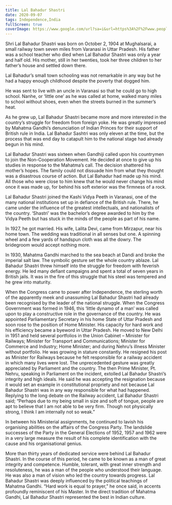 ```yaml
---
title: Lal Bahadur Shastri
date: 2020-09-07
tags: Independence,India
fullScreen: true
coverImage: https://www.google.com/url?sa=i&url=https%3A%2F%2Fwww.peoplematters.in%2Farticle%2Fleadership%2Fwhat-hr-leaders-can-learn-from-ex-prime-minister-lal-bahadur-shastri-23306&psig=AOvVaw3AhVyNaFQO5CY2PDyfzT4M&ust=1599566800315000&source=images&cd=vfe&ved=0CAIQjRxqFwoTCIjryuqA1-sCFQAAAAAdAAAAABAD
---
```




Shri Lal Bahadur Shastri was born on October 2, 1904 at Mughalsarai, a small railway town seven miles from Varanasi in Uttar Pradesh. His father was a school teacher who died when Lal Bahadur Shastri was only a year and half old. His mother, still in her twenties, took her three children to her father’s house and settled down there.

Lal Bahadur’s small town schooling was not remarkable in any way but he had a happy enough childhood despite the poverty that dogged him.

He was sent to live with an uncle in Varanasi so that he could go to high school. Nanhe, or ‘little one’ as he was called at home, walked many miles to school without shoes, even when the streets burned in the summer’s heat.

As he grew up, Lal Bahadur Shastri became more and more interested in the country’s struggle for freedom from foreign yoke. He was greatly impressed by Mahatma Gandhi’s denunciation of Indian Princes for their support of British rule in India. Lal Bahadur Sashtri was only eleven at the time, but the process that was end day to catapult him to the national stage had already begun in his mind.

Lal Bahadur Shastri was sixteen when Gandhiji called upon his countrymen to join the Non-Cooperation Movement. He decided at once to give up his studies in response to the Mahatma’s call. The decision shattered his mother’s hopes. The family could not dissuade him from what they thought was a disastrous course of action. But Lal Bahadur had made up his mind. All those who were close to him knew that he would never change his mind once it was made up, for behind his soft exterior was the firmness of a rock.

Lal Bahadur Shastri joined the Kashi Vidya Peeth in Varanasi, one of the many national institutions set up in defiance of the British rule. There, he came under the influence of the greatest intellectuals, and nationalists of the country. ‘Shastri’ was the bachelor’s degree awarded to him by the Vidya Peeth but has stuck in the minds of the people as part of his name.

In 1927, he got married. His wife, Lalita Devi, came from Mirzapur, near his home town. The wedding was traditional in all senses but one. A spinning wheel and a few yards of handspun cloth was all the dowry. The bridegroom would accept nothing more.

In 1930, Mahatma Gandhi marched to the sea beach at Dandi and broke the imperial salt law. The symbolic gesture set the whole country ablaze. Lal Bahadur Shastri threw himself into the struggle for freedom with feverish energy. He led many defiant campaigns and spent a total of seven years in British jails. It was in the fire of this struggle that his steel was tempered and he grew into maturity.

When the Congress came to power after Independence, the sterling worth of the apparently meek and unassuming Lal Bahadur Shastri had already been recognised by the leader of the national struggle. When the Congress Government was formed in 1946, this ‘little dynamo of a man’ was called upon to play a constructive role in the governance of the country. He was appointed Parliamentary Secretary in his home State of Uttar Pradesh and soon rose to the position of Home Minister. His capacity for hard work and his efficiency became a byeword in Uttar Pradesh. He moved to New Delhi in 1951 and held several portfolios in the Union Cabinet – Minister for Railways; Minister for Transport and Communications; Minister for Commerce and Industry; Home Minister; and during Nehru’s illness Minister without portfolio. He was growing in stature constantly. He resigned his post as Minister for Railways because he felt responsible for a railway accident in which many lives were lost. The unprecedented gesture was greatly appreciated by Parliament and the country. The then Prime Minister, Pt. Nehru, speaking in Parliament on the incident, extolled Lal Bahadur Shastri’s integrity and high ideals. He said he was accepting the resignation because it would set an example in constitutional propriety and not because Lal Bahadur Shastri was in any way responsible for what had happened. Replying to the long debate on the Railway accident, Lal Bahadur Shastri said; “Perhaps due to my being small in size and soft of tongue, people are apt to believe that I am not able to be very firm. Though not physically strong, I think I am internally not so weak.”

In between his Ministerial assignments, he continued to lavish his organising abilities on the affairs of the Congress Party. The landslide successes of the Party in the General Elections of 1952, 1957 and 1962 were in a very large measure the result of his complete identification with the cause and his organisational genius.

More than thirty years of dedicated service were behind Lal Bahadur Shastri. In the course of this period, he came to be known as a man of great integrity and competence. Humble, tolerant, with great inner strength and resoluteness, he was a man of the people who understood their language. He was also a man of vision who led the country towards progress. Lal Bahadur Shastri was deeply influenced by the political teachings of Mahatma Gandhi. “Hard work is equal to prayer,” he once said, in accents profoundly reminiscent of his Master. In the direct tradition of Mahatma Gandhi, Lal Bahadur Shastri represented the best in Indian culture.